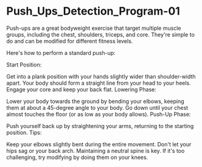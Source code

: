# Push_Ups_Detection_Program-01
Push-ups are a great bodyweight exercise that target multiple muscle groups, including the chest, shoulders, triceps, and core. They're simple to do and can be modified for different fitness levels.

Here's how to perform a standard push-up:

Start Position:

Get into a plank position with your hands slightly wider than shoulder-width apart.
Your body should form a straight line from your head to your heels.
Engage your core and keep your back flat.
Lowering Phase:

Lower your body towards the ground by bending your elbows, keeping them at about a 45-degree angle to your body.
Go down until your chest almost touches the floor (or as low as your body allows).
Push-Up Phase:

Push yourself back up by straightening your arms, returning to the starting position.
Tips:

Keep your elbows slightly bent during the entire movement.
Don't let your hips sag or your back arch. Maintaining a neutral spine is key.
If it's too challenging, try modifying by doing them on your knees.
